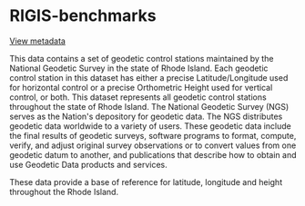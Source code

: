 # RIGIS-benchmarks  
[View metadata](./bench13/bench13.txt)

This data contains a set of geodetic control stations maintained by the National Geodetic Survey in the state of Rhode Island. Each geodetic control station in this dataset has either a precise Latitude/Longitude used for horizontal control or a precise Orthometric Height used for vertical control, or both. This dataset represents all geodetic control stations throughout the state of Rhode Island.
The National Geodetic Survey (NGS) serves as the Nation's depository for geodetic data. The NGS distributes geodetic data worldwide to a variety of users. These geodetic data include the final results of geodetic surveys, software programs to format, compute, verify, and adjust original survey observations or to convert values from one geodetic datum to another, and publications that describe how to obtain and use Geodetic Data products and services.

These data provide a base of reference for latitude, longitude and height throughout the Rhode Island.
